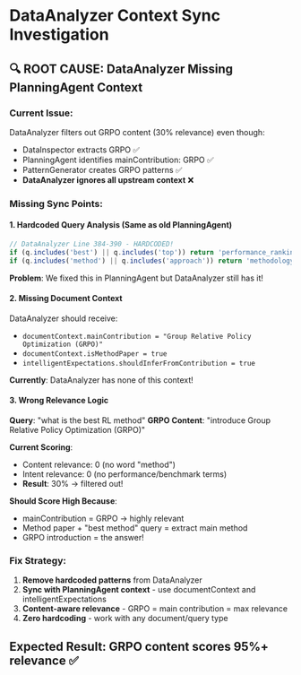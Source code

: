 # DataAnalyzer Context Sync Investigation

## 🔍 **ROOT CAUSE: DataAnalyzer Missing PlanningAgent Context**

### **Current Issue:**
DataAnalyzer filters out GRPO content (30% relevance) even though:
- DataInspector extracts GRPO ✅ 
- PlanningAgent identifies mainContribution: GRPO ✅
- PatternGenerator creates GRPO patterns ✅
- **DataAnalyzer ignores all upstream context** ❌

### **Missing Sync Points:**

#### **1. Hardcoded Query Analysis (Same as old PlanningAgent)**
```typescript
// DataAnalyzer Line 384-390 - HARDCODED!
if (q.includes('best') || q.includes('top')) return 'performance_ranking';
if (q.includes('method') || q.includes('approach')) return 'methodology';
```
**Problem**: We fixed this in PlanningAgent but DataAnalyzer still has it!

#### **2. Missing Document Context**
DataAnalyzer should receive:
- `documentContext.mainContribution = "Group Relative Policy Optimization (GRPO)"`  
- `documentContext.isMethodPaper = true`
- `intelligentExpectations.shouldInferFromContribution = true`

**Currently**: DataAnalyzer has none of this context!

#### **3. Wrong Relevance Logic**
**Query**: "what is the best RL method"
**GRPO Content**: "introduce Group Relative Policy Optimization (GRPO)"

**Current Scoring**:
- Content relevance: 0 (no word "method")
- Intent relevance: 0 (no performance/benchmark terms)
- **Result**: 30% → filtered out!

**Should Score High Because**:
- mainContribution = GRPO → highly relevant
- Method paper + "best method" query = extract main method
- GRPO introduction = the answer!

### **Fix Strategy:**
1. **Remove hardcoded patterns** from DataAnalyzer
2. **Sync with PlanningAgent context** - use documentContext and intelligentExpectations  
3. **Content-aware relevance** - GRPO = main contribution = max relevance
4. **Zero hardcoding** - work with any document/query type

## Expected Result: GRPO content scores 95%+ relevance ✅